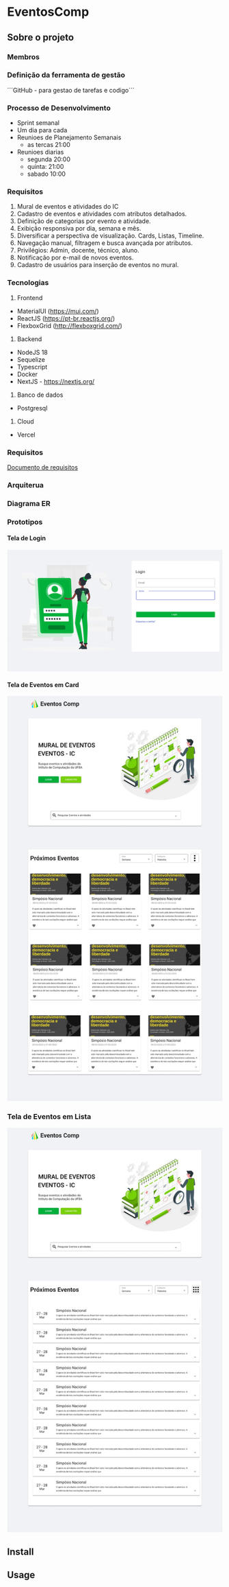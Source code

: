 # EventosComp

## Sobre o projeto


### Membros

### Definição da ferramenta de gestão

´´´GitHub - para gestao de tarefas e codigo´´´

### Processo de Desenvolvimento
 - Sprint semanal
 - Um dia para cada 
 - Reunioes de Planejamento Semanais 
    - as tercas 21:00
 - Reunioes diarias 
    - segunda 20:00
    - quinta: 21:00
    - sabado 10:00
### Requisitos
1. Mural de eventos e atividades do IC
1. Cadastro de eventos e atividades com atributos detalhados.
1. Definição de categorias por evento e atividade.
1. Exibição responsiva por dia, semana e mês.
1. Diversificar a perspectiva de visualização. Cards, Listas, Timeline.
1. Navegação manual, filtragem e busca avançada por atributos.
1. Privilégios: Admin, docente, técnico, aluno.
1. Notificação por e-mail de novos eventos.
1. Cadastro de usuários para inserção de eventos no mural.
### Tecnologias
1. Frontend
- MaterialUI (https://mui.com/)
- ReactJS (https://pt-br.reactjs.org/)
- FlexboxGrid (http://flexboxgrid.com/)
1. Backend
- NodeJS 18 
- Sequelize
- Typescript
- Docker
- NextJS - https://nextjs.org/
1. Banco de dados
- Postgresql
1. Cloud
- Vercel
### Requisitos
[Documento de requisitos](./Requisitos.pdf)
### Arquiterua
### Diagrama ER
### Prototipos
#### Tela de Login

![](prototipo_tela_login.jpeg)

#### Tela de Eventos em Card
![](prototipo_tela_eventos_cards.jpeg)


### Tela de Eventos em Lista
![](prototipo_tela_eventos_listas.jpeg)




## Install


## Usage


